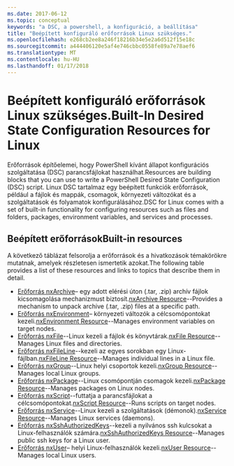 ```yaml
---
ms.date: 2017-06-12
ms.topic: conceptual
keywords: "a DSC, a powershell, a konfiguráció, a beállítása"
title: "Beépített konfiguráló erőforrások Linux szükséges."
ms.openlocfilehash: e268cb2ee8a246f18216b34e5e2a6d512f15e18c
ms.sourcegitcommit: a444406120e5af4e746cbbc0558fe89a7e78aef6
ms.translationtype: MT
ms.contentlocale: hu-HU
ms.lasthandoff: 01/17/2018
---
```

# <a name="built-in-desired-state-configuration-resources-for-linux"></a><span data-ttu-id="89b5f-103">Beépített konfiguráló erőforrások Linux szükséges.</span><span class="sxs-lookup"><span data-stu-id="89b5f-103">Built-In Desired State Configuration Resources for Linux</span></span>

<span data-ttu-id="89b5f-104">Erőforrások építőelemei, hogy PowerShell kívánt állapot konfigurációs szolgáltatása (DSC) parancsfájlokat használhat.</span><span class="sxs-lookup"><span data-stu-id="89b5f-104">Resources are building blocks that you can use to write a PowerShell Desired State Configuration (DSC) script.</span></span> <span data-ttu-id="89b5f-105">Linux DSC tartalmaz egy beépített funkciók erőforrások, például a fájlok és mappák, csomagok, környezeti változókat és a szolgáltatások és folyamatok konfigurálásához.</span><span class="sxs-lookup"><span data-stu-id="89b5f-105">DSC for Linux comes with a set of built-in functionality for configuring resources such as files and folders, packages, environment variables, and services and processes.</span></span>

## <a name="built-in-resources"></a><span data-ttu-id="89b5f-106">Beépített erőforrások</span><span class="sxs-lookup"><span data-stu-id="89b5f-106">Built-in resources</span></span> 

<span data-ttu-id="89b5f-107">A következő táblázat felsorolja a erőforrások és a hivatkozások témakörökre mutatnak, amelyek részletesen ismertetik azokat.</span><span class="sxs-lookup"><span data-stu-id="89b5f-107">The following table provides a list of these resources and links to topics that describe them in detail.</span></span>

* <span data-ttu-id="89b5f-108">[Erőforrás nxArchive](lnxArchiveResource.md)– egy adott elérési úton (.tar, .zip) archív fájlok kicsomagolása mechanizmust biztosít.</span><span class="sxs-lookup"><span data-stu-id="89b5f-108">[nxArchive Resource](lnxArchiveResource.md)--Provides a mechanism to unpack archive (.tar, .zip) files at a specific path.</span></span>
* <span data-ttu-id="89b5f-109">[Erőforrás nxEnvironment](lnxEnvironmentResource.md)– környezeti változók a célcsomópontokat kezeli.</span><span class="sxs-lookup"><span data-stu-id="89b5f-109">[nxEnvironment Resource](lnxEnvironmentResource.md)--Manages environment variables on target nodes.</span></span> 
* <span data-ttu-id="89b5f-110">[Erőforrás nxFile](lnxFileResource.md)--Linux kezeli a fájlok és könyvtárak.</span><span class="sxs-lookup"><span data-stu-id="89b5f-110">[nxFile Resource](lnxFileResource.md)--Manages Linux files and directories.</span></span> 
* <span data-ttu-id="89b5f-111">[Erőforrás nxFileLine](lnxFileLineResource.md)--kezeli az egyes sorokban egy Linux-fájlban.</span><span class="sxs-lookup"><span data-stu-id="89b5f-111">[nxFileLine Resource](lnxFileLineResource.md)--Manages individual lines in a Linux file.</span></span> 
* <span data-ttu-id="89b5f-112">[Erőforrás nxGroup](lnxGroupResource.md)--Linux helyi csoportok kezeli.</span><span class="sxs-lookup"><span data-stu-id="89b5f-112">[nxGroup Resource](lnxGroupResource.md)--Manages local Linux groups.</span></span> 
* <span data-ttu-id="89b5f-113">[Erőforrás nxPackage](lnxPackageResource.md)--Linux csomópontján csomagok kezeli.</span><span class="sxs-lookup"><span data-stu-id="89b5f-113">[nxPackage Resource](lnxPackageResource.md)--Manages packages on Linux nodes.</span></span>
* <span data-ttu-id="89b5f-114">[Erőforrás nxScript](lnxScriptResource.md)--futtatja a parancsfájlokat a célcsomópontokat.</span><span class="sxs-lookup"><span data-stu-id="89b5f-114">[nxScript Resource](lnxScriptResource.md)--Runs scripts on target nodes.</span></span>
* <span data-ttu-id="89b5f-115">[Erőforrás nxService](lnxServiceResource.md)--Linux kezeli a szolgáltatások (démonok).</span><span class="sxs-lookup"><span data-stu-id="89b5f-115">[nxService Resource](lnxServiceResource.md)--Manages Linux services (daemons).</span></span>
* <span data-ttu-id="89b5f-116">[Erőforrás nxSshAuthorizedKeys](lnxSshAuthorizedKeysResource.md)--kezeli a nyilvános ssh kulcsokat a Linux-felhasználók számára.</span><span class="sxs-lookup"><span data-stu-id="89b5f-116">[nxSshAuthorizedKeys Resource](lnxSshAuthorizedKeysResource.md)--Manages public ssh keys for a Linux user.</span></span> 
* <span data-ttu-id="89b5f-117">[Erőforrás nxUser](lnxUserResource.md)– helyi Linux-felhasználók kezeli.</span><span class="sxs-lookup"><span data-stu-id="89b5f-117">[nxUser Resource](lnxUserResource.md)--Manages local Linux users.</span></span> 
  
